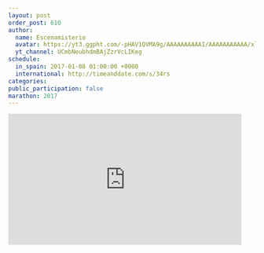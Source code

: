 ```yaml
---
layout: post
order_post: 610
author:
  name: Escenamisterio
  avatar: https://yt3.ggpht.com/-pHAV1QVMA9g/AAAAAAAAAAI/AAAAAAAAAAA/xl66OulmS_k/s88-c-k-no-mo-rj-c0xffffff/photo.jpg
  yt_channel: UCmbNeubhdmBAjZzrVcLIKeg
schedule:
  in_spain: 2017-01-08 01:00:00 +0000
  international: http://timeanddate.com/s/34rs
categories:
public_participation: false
marathon: 2017
---
```

<iframe width="475" height="267" src="https://www.youtube.com/embed/LnBSVKxfF-s" frameborder="0" allowfullscreen></iframe>

